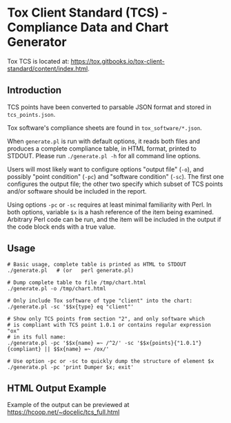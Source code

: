 # Tox Client Standard (TCS) - Compliance Data and Chart Generator

Tox TCS is located at: https://tox.gitbooks.io/tox-client-standard/content/index.html.

## Introduction

TCS points have been converted to parsable JSON format and stored in `tcs_points.json`.

Tox software's compliance sheets are found in `tox_software/*.json`.

When `generate.pl` is run with default options, it reads both files and produces a complete compliance table, in HTML format, printed to STDOUT.
Please run `./generate.pl -h` for all command line options.

Users will most likely want to configure options "output file" (`-o`), and possibly "point condition" (`-pc`) and "software condition" (`-sc`).
The first one configures the output file; the other two specify which subset of TCS points and/or software should be included in the report.

Using options `-pc` or `-sc` requires at least minimal familiarity with Perl. In both options, variable `$x` is a hash reference of the item being examined. Arbitrary Perl code can be run, and the item will be included in the output if the code block ends with a true value.

## Usage

```
# Basic usage, complete table is printed as HTML to STDOUT
./generate.pl   # (or   perl generate.pl)

# Dump complete table to file /tmp/chart.html
./generate.pl -o /tmp/chart.html

# Only include Tox software of type "client" into the chart:
./generate.pl -sc '$$x{type} eq "client"'

# Show only TCS points from section "2", and only software which
# is compliant with TCS point 1.0.1 or contains regular expression "ox"
# in its full name:
./generate.pl -pc '$$x{name} =~ /^2/' -sc '$$x{points}{"1.0.1"}{compliant} || $$x{name} =~ /ox/'

# Use option -pc or -sc to quickly dump the structure of element $x
./generate.pl -pc 'print Dumper $x; exit'
```

## HTML Output Example

Example of the output can be previewed at https://hcoop.net/~docelic/tcs_full.html
